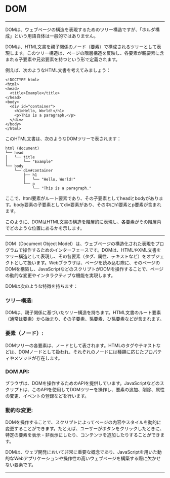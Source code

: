 # DOM
### 



---


DOMは、ウェブページの構造を表現するためのツリー構造ですが、「ホルダ構成」という用語自体は一般的ではありません。

DOMは、HTML文書を親子関係のノード（要素）で構成されるツリーとして表現します。このツリー構造は、ページの階層構造を反映し、各要素が親要素に含まれる子要素や兄弟要素を持つという形で定義されます。

例えば、次のようなHTML文書を考えてみましょう：

```
<!DOCTYPE html>
<html>
<head>
  <title>Example</title>
</head>
<body>
  <div id="container">
    <h1>Hello, World!</h1>
    <p>This is a paragraph.</p>
  </div>
</body>
</html>
```
このHTML文書は、次のようなDOMツリーで表されます：

```
html (document)
└── head
│   └── title
│       └── "Example"
└── body
    └── div#container
        ├── h1
        │   └── "Hello, World!"
        └── p
            └── "This is a paragraph."
```
ここで、html要素がルート要素であり、その子要素としてheadとbodyがあります。body要素の子要素としてdiv要素があり、その中にh1要素とp要素が含まれます。

このように、DOMはHTML文書の構造を階層的に表現し、各要素がその階層内でどのような位置にあるかを示します。

---


DOM（Document Object Model）は、ウェブページの構造化された表現をプログラムで操作するためのインターフェースです。DOMは、HTMLやXML文書をツリー構造として表現し、その各要素（タグ、属性、テキストなど）をオブジェクトとして扱います。Webブラウザは、ページを読み込む際に、そのページのDOMを構築し、JavaScriptなどのスクリプトがDOMを操作することで、ページの動的な変更やインタラクティブな機能を実現します。

DOMは次のような特徴を持ちます：

### ツリー構造: 
DOMは、親子関係に基づいたツリー構造を持ちます。HTML文書のルート要素（通常は<html>要素）から始まり、その子要素、孫要素、ひ孫要素などが含まれます。
### 要素（ノード）: 
DOMツリーの各要素は、ノードとして表されます。HTMLのタグやテキストなどは、DOMノードとして扱われ、それぞれのノードには種類に応じたプロパティやメソッドが存在します。
### DOM API: 
ブラウザは、DOMを操作するためのAPIを提供しています。JavaScriptなどのスクリプトは、このAPIを使用してDOMツリーを操作し、要素の追加、削除、属性の変更、イベントの登録などを行います。
### 動的な変更: 
DOMを操作することで、スクリプトによってページの内容やスタイルを動的に変更することができます。たとえば、ユーザーがボタンをクリックしたときに、特定の要素を表示・非表示にしたり、コンテンツを追加したりすることができます。

DOMは、ウェブ開発において非常に重要な概念であり、JavaScriptを用いた動的なWebアプリケーションや操作性の高いウェブページを構築する際に欠かせない要素です。

---
